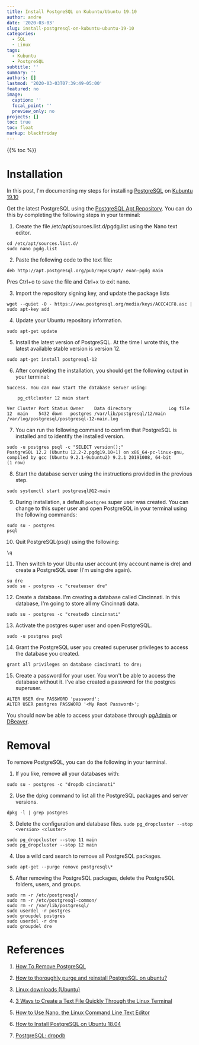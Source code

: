 ```yaml
---
title: Install PostgreSQL on Kubuntu/Ubuntu 19.10
author: andre
date: '2020-03-03'
slug: install-postgresql-on-kubuntu-ubuntu-19-10
categories:
  - SQL
  - Linux
tags:
  - Kubuntu
  - PostgreSQL
subtitle: ''
summary: ''
authors: []
lastmod: '2020-03-03T07:39:49-05:00'
featured: no
image:
  caption: ''
  focal_point: ''
  preview_only: no
projects: []
toc: true
toc: float
markup: blackfriday
---
```


{{% toc %}}

# Installation

In this post, I'm documenting my steps for installing [PostgreSQL](https://www.postgresql.org/) on  [Kubuntu 19.10](https://kubuntu.org/news/kubuntu-19-10-is-released-today/) 

Get the latest PostgreSQL using the [PostgreSQL Apt Repository](https://www.postgresql.org/download/linux/ubuntu/). You can do this by completing the following steps in your terminal:

1. Create the file /etc/apt/sources.list.d/pgdg.list using the Nano text editor. 

```{bash eval=FALSE, echo=TRUE}
cd /etc/apt/sources.list.d/
sudo nano pgdg.list
```
2. Paste the following code to the text file:

`deb http://apt.postgresql.org/pub/repos/apt/ eoan-pgdg main`

Pres Ctrl+o to save the file and Ctrl+x to exit nano. 

3. Import the repository signing key, and update the package lists

```{bash eval=FALSE, echo=TRUE}
wget --quiet -O - https://www.postgresql.org/media/keys/ACCC4CF8.asc | sudo apt-key add
```
4. Update your Ubuntu repository information. 
```{bash eval=FALSE, echo=TRUE}
sudo apt-get update
```
5. Install the latest version of PostgreSQL. At the time I wrote this, the latest available stable version is version 12. 

```{bash eval=FALSE, echo=TRUE}
sudo apt-get install postgresql-12
```

6.  After completing the installation, you should get the following output in your terminal: 

```{bash eval=FALSE, echo=TRUE}
Success. You can now start the database server using:

    pg_ctlcluster 12 main start

Ver Cluster Port Status Owner    Data directory              Log file
12  main    5432 down   postgres /var/lib/postgresql/12/main /var/log/postgresql/postgresql-12-main.log
```
7.  You can run the following command to confirm that PostgreSQL is installed and to identify the installed version. 

```{bash eval=FALSE, echo=TRUE}
sudo -u postgres psql -c "SELECT version();"
PostgreSQL 12.2 (Ubuntu 12.2-2.pgdg19.10+1) on x86_64-pc-linux-gnu, compiled by gcc (Ubuntu 9.2.1-9ubuntu2) 9.2.1 20191008, 64-bit
(1 row)
```
8. Start the database server using the instructions provided in the previous step.
```{bash eval=FALSE, echo=TRUE}
sudo systemctl start postgresql@12-main
```
9. During installation, a default `postgres` super user was created. You can change to this super user and open PostgreSQL in your terminal using the following commands:
```{bash eval=FALSE, echo=TRUE}
sudo su - postgres
psql
```
10. Quit PostgreSQL(psql) using the following:
```{bash eval=FALSE, echo=TRUE}
\q
```
11. Then switch to your Ubuntu user account (my account name is dre) and create a PostgreSQL user (I'm using dre again). 
```{bash eval=FALSE, echo=TRUE}
su dre
sudo su - postgres -c "createuser dre"
```
12. Create a database. I'm creating a database called Cincinnati. In this database, I'm going to store all my Cincinnati data. 
```{bash eval=FALSE, echo=TRUE}
sudo su - postgres -c "createdb cincinnati"
```
13. Activate the postgres super user and open PostgreSQL. 
```{bash eval=FALSE, echo=TRUE}
sudo -u postgres psql
```
14. Grant the PostgreSQL user you created superuser privileges to access the database you created. 
```{bash eval=FALSE, echo=TRUE}
grant all privileges on database cincinnati to dre;
```
15. Create a password for your user. You won't be able to access the database without it. I've also created a password for the postgres superuser. 
```{bash eval=FALSE, echo=TRUE}
ALTER USER dre PASSWORD 'password';
ALTER USER postgres PASSWORD '<My Root Password>';
```
You should now be able to access your database through [pgAdmin](https://www.pgadmin.org/) or [DBeaver](https://dbeaver.io/).

# Removal
To remove PostgreSQL, you can do the following in your terminal. 

1. If you like, remove all your databases  with:
```{bash eval=FALSE, echo=TRUE}
sudo su - postgres -c "dropdb cincinnati"
```

2. Use the dpkg command to list all the PostgreSQL packages and server versions. 

```{bash eval=FALSE, echo=TRUE}
dpkg -l | grep postgres
```

3. Delete the configuration and database files.
`sudo pg_dropcluster --stop <version> <cluster>` 
```{bash eval=FALSE, echo=TRUE}
sudo pg_dropcluster --stop 11 main
sudo pg_dropcluster --stop 12 main
```
4. Use a wild card search to remove all PostgreSQL packages.

```{bash eval=FALSE, echo=TRUE}
sudo apt-get --purge remove postgresql\*
```
5. After removing the PostgreSQL packages, delete the PostgreSQL folders, users, and groups. 

```{bash eval=FALSE, echo=TRUE}
sudo rm -r /etc/postgresql/
sudo rm -r /etc/postgresql-common/
sudo rm -r /var/lib/postgresql/
sudo userdel -r postgres
sudo groupdel postgres
sudo userdel -r dre
sudo groupdel dre
```
# References
1. [How To Remove PostgreSQL](https://www.liquidweb.com/kb/how-to-remove-postgresql/) 

1. [How to thoroughly purge and reinstall PostgreSQL on ubuntu?](https://stackoverflow.com/questions/2748607/how-to-thoroughly-purge-and-reinstall-postgresql-on-ubuntu)

1. [Linux downloads (Ubuntu)](https://www.postgresql.org/download/linux/ubuntu/)

1. [3 Ways to Create a Text File Quickly Through the Linux Terminal](https://vitux.com/3-ways-to-create-a-text-file-quickly-through-the-linux-terminal/)

1. [How to Use Nano, the Linux Command Line Text Editor](https://linuxize.com/post/how-to-use-nano-text-editor/)

1. [How to Install PostgreSQL on Ubuntu 18.04](https://linuxize.com/post/how-to-install-postgresql-on-ubuntu-18-04/)

1. [PostgreSQL: dropdb](https://www.postgresql.org/docs/9.1/app-dropdb.html)

